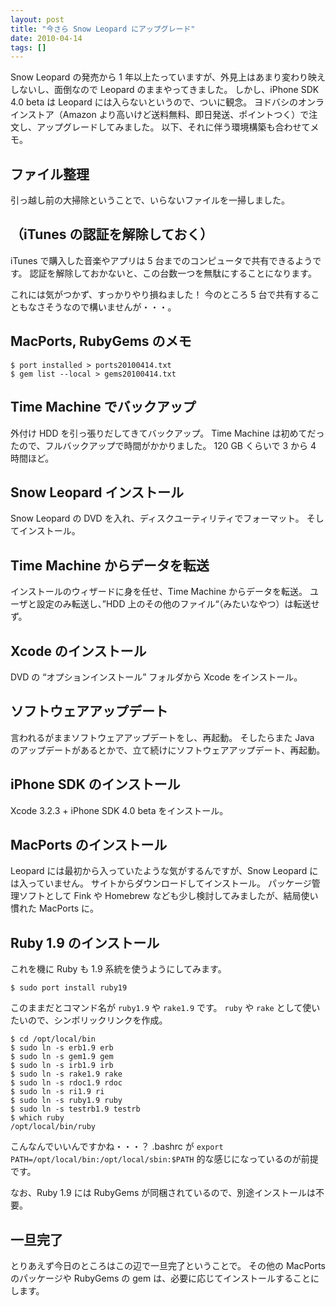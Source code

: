 ```yaml
---
layout: post
title: "今さら Snow Leopard にアップグレード"
date: 2010-04-14
tags: []
---
```


Snow Leopard の発売から 1 年以上たっていますが、外見上はあまり変わり映えしないし、面倒なので Leopard のままやってきました。
しかし、iPhone SDK 4.0 beta は Leopard には入らないというので、ついに観念。
ヨドバシのオンラインストア（Amazon より高いけど送料無料、即日発送、ポイントつく）で注文し、アップグレードしてみました。
以下、それに伴う環境構築も合わせてメモ。

## ファイル整理

引っ越し前の大掃除ということで、いらないファイルを一掃しました。

## （iTunes の認証を解除しておく）

iTunes で購入した音楽やアプリは 5 台までのコンピュータで共有できるようです。
認証を解除しておかないと、この台数一つを無駄にすることになります。

これには気がつかず、すっかりやり損ねました！
今のところ 5 台で共有することもなさそうなので構いませんが・・・。

## MacPorts, RubyGems のメモ

```
$ port installed > ports20100414.txt
$ gem list --local > gems20100414.txt
```

## Time Machine でバックアップ

外付け HDD を引っ張りだしてきてバックアップ。
Time Machine は初めてだったので、フルバックアップで時間がかかりました。
120 GB くらいで 3 から 4 時間ほど。

## Snow Leopard インストール

Snow Leopard の DVD を入れ、ディスクユーティリティでフォーマット。
そしてインストール。

## Time Machine からデータを転送

インストールのウィザードに身を任せ、Time Machine からデータを転送。
ユーザと設定のみ転送し、&#8221;HDD 上のその他のファイル&#8220;（みたいなやつ）は転送せず。

## Xcode のインストール

DVD の &#8220;オプションインストール&#8221; フォルダから Xcode をインストール。

## ソフトウェアアップデート

言われるがままソフトウェアアップデートをし、再起動。
そしたらまた Java のアップデートがあるとかで、立て続けにソフトウェアアップデート、再起動。

## iPhone SDK のインストール

Xcode 3.2.3 + iPhone SDK 4.0 beta をインストール。

## MacPorts のインストール

Leopard には最初から入っていたような気がするんですが、Snow Leopard には入っていません。
サイトからダウンロードしてインストール。
パッケージ管理ソフトとして Fink や Homebrew なども少し検討してみましたが、結局使い慣れた MacPorts に。

## Ruby 1.9 のインストール

これを機に Ruby も 1.9 系統を使うようにしてみます。

```
$ sudo port install ruby19
```

このままだとコマンド名が `ruby1.9` や `rake1.9` です。
`ruby` や `rake` として使いたいので、シンボリックリンクを作成。

```
$ cd /opt/local/bin
$ sudo ln -s erb1.9 erb
$ sudo ln -s gem1.9 gem
$ sudo ln -s irb1.9 irb
$ sudo ln -s rake1.9 rake
$ sudo ln -s rdoc1.9 rdoc
$ sudo ln -s ri1.9 ri
$ sudo ln -s ruby1.9 ruby
$ sudo ln -s testrb1.9 testrb
$ which ruby
/opt/local/bin/ruby
```

こんなんでいいんですかね・・・？
.bashrc が `export PATH=/opt/local/bin:/opt/local/sbin:$PATH` 的な感じになっているのが前提です。

なお、Ruby 1.9 には RubyGems が同梱されているので、別途インストールは不要。

## 一旦完了

とりあえず今日のところはこの辺で一旦完了ということで。
その他の MacPorts のパッケージや RubyGems の gem は、必要に応じてインストールすることにします。
